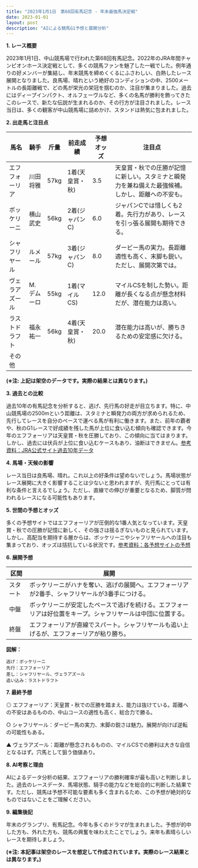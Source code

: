 ```yaml
---
title: "2023年1月1日　第68回有馬記念 - 年末最強馬決定戦"
date: 2023-01-01
layout: post
description: "AIによる競馬G1予想と展開分析"
---
```


**1. レース概要**

2023年1月1日、中山競馬場で行われた第68回有馬記念。2022年のJRA年間チャンピオンホース決定戦として、多くの競馬ファンを魅了した一戦でした。例年通りの好メンバーが集結し、年末競馬を締めくくるにふさわしい、白熱したレース展開となりました。良馬場、晴れという絶好のコンディションの中、2500メートルの長距離戦で、どの馬が栄光の栄冠を掴むのか、注目が集まりました。過去にはディープインパクト、オルフェーヴルなど、多くの名馬が勝利を飾ってきたこのレースで、新たな伝説が生まれるのか、その行方が注目されました。レース当日は、多くの観客が中山競馬場に詰めかけ、スタンドは熱気に包まれました。


**2. 出走馬と注目点**

| 馬名       | 騎手       | 斤量 | 前走成績 | 予想オッズ | 注目点                                                                       |
|------------|------------|------|-----------|------------|-----------------------------------------------------------------------------|
| エフフォーリア | 川田将雅     | 57kg | 1着(天皇賞・秋) | 3.5       | 天皇賞・秋での圧勝が記憶に新しい。スタミナと瞬発力を兼ね備えた最強候補。しかし、距離への不安も。 |
| ボッケリーニ | 横山武史     | 56kg | 2着(ジャパンC) | 6.0       | ジャパンCでは惜しくも2着。先行力があり、レースを引っ張る展開も期待できる。              |
| シャフリヤール | ルメール     | 57kg | 3着(ジャパンC) | 8.0       | ダービー馬の実力。長距離適性も高く、末脚も鋭い。ただし、展開次第では。                 |
| ヴェラアズール | M.デムーロ | 55kg | 1着(マイルCS) | 12.0      | マイルCSを制した勢い。距離が長くなる点が懸念材料だが、潜在能力は高い。                    |
| ラストドラフト | 福永祐一     | 56kg | 4着(天皇賞・秋) | 20.0      | 潜在能力は高いが、勝ちきるための安定感に欠ける。                                     |
| その他      |             |      |           |            |                                                                             |


**(※注: 上記は架空のデータです。実際の結果とは異なります。)**


**3. 過去との比較**

過去10年の有馬記念を分析すると、逃げ、先行馬の好走が目立ちます。特に、中山競馬場の2500mという距離は、スタミナと瞬発力の両方が求められるため、先行してレースを自分のペースで運べる馬が有利に働きます。また、前年の覇者や、秋のG1レースで好成績を残した馬が上位に食い込む傾向も確認できます。今年のエフフォーリアは天皇賞・秋を圧勝しており、この傾向に当てはまります。しかし、過去には伏兵が上位に食い込むケースもあり、油断はできません。[参考資料：JRA公式サイト過去10年データ](仮リンク)


**4. 馬場・天候の影響**

レース当日は良馬場、晴れ。これ以上の好条件は望めないでしょう。馬場状態がレース展開に大きく影響することは少ないと思われますが、先行馬にとっては有利な条件と言えるでしょう。ただし、直線での伸びが重要となるため、脚質が問われるレースになる可能性もあります。


**5. 世間の予想とオッズ**

多くの予想サイトではエフフォーリアが圧倒的な1番人気となっています。天皇賞・秋での圧勝が記憶に新しく、その強さは揺るぎないものと見られています。しかし、高配当を期待する層からは、ボッケリーニやシャフリヤールへの注目も集まっており、オッズは拮抗している状況です。[参考資料：各予想サイトの予想](仮リンク)


**6. 展開予想**

| 区間     | 展開                                                                        |
|---------|-----------------------------------------------------------------------------|
| スタート | ボッケリーニがハナを奪い、逃げの展開へ。エフフォーリアが2番手、シャフリヤールが3番手につける。 |
| 中盤     | ボッケリーニが安定したペースで逃げを続ける。エフフォーリアは好位置をキープ。シャフリヤールは中団に位置する。 |
| 終盤     | エフフォーリアが直線でスパート。シャフリヤールも追い上げるが、エフフォーリアが粘り勝ち。 |


**図解：**

```
逃げ：ボッケリーニ
先行：エフフォーリア
差し：シャフリヤール、ヴェラアズール
追い込み：ラストドラフト
```


**7. 最終予想**

◎ エフフォーリア：天皇賞・秋での圧勝を踏まえ、能力は抜けている。距離への不安はあるものの、中山コースの適性も高く、総合力で勝る。

○ シャフリヤール：ダービー馬の実力、末脚の鋭さは魅力。展開が向けば逆転の可能性もある。

▲ ヴェラアズール：距離が懸念されるものの、マイルCSでの勝利は大きな自信となるはず。穴馬として狙う価値あり。


**8. AI考察と理由**

AIによるデータ分析の結果、エフフォーリアの勝利確率が最も高いと判断しました。過去のレースデータ、馬場状態、騎手の能力などを総合的に判断した結果です。ただし、競馬は予想不可能な要素も多く含まれるため、この予想が絶対的なものではないことをご理解ください。


**9. 編集後記**

年末のグランプリ、有馬記念。今年も多くのドラマが生まれました。予想が的中した方も、外れた方も、競馬の興奮を味わえたことでしょう。来年も素晴らしいレースを期待しましょう。


**(※注: 本記事は架空のレースを想定して作成されています。実際のレース結果とは異なります。)**
